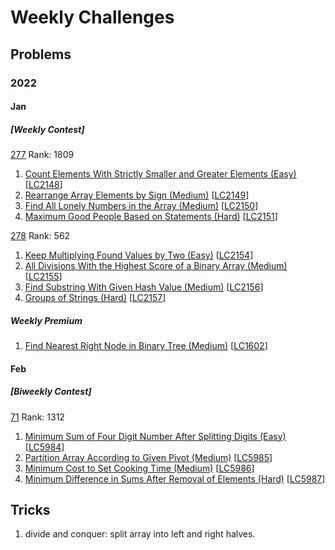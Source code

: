 # Weekly Challenges

## Problems

### 2022

#### Jan

##### [Weekly Contest]

[277](https://leetcode.com/contest/weekly-contest-277/) Rank: 1809

1. [Count Elements With Strictly Smaller and Greater Elements (Easy)](Count-Elements-With-Strictly-Smaller-and-Greater-Elements-(Easy).py)
[[LC2148](https://leetcode.com/contest/weekly-contest-277/problems/count-elements-with-strictly-smaller-and-greater-elements/)]
1. [Rearrange Array Elements by Sign (Medium)](Rearrange-Array-Elements-by-Sign-(Medium).py)
[[LC2149](https://leetcode.com/contest/weekly-contest-277/problems/rearrange-array-elements-by-sign/)]
1. [Find All Lonely Numbers in the Array (Medium)](Find-All-Lonely-Numbers-in-the-Array-(Medium).py)
[[LC2150](https://leetcode.com/contest/weekly-contest-277/problems/find-all-lonely-numbers-in-the-array/)]
1. [Maximum Good People Based on Statements (Hard)](Maximum-Good-People-Based-on-Statements-(Hard).py)
[[LC2151](https://leetcode.com/contest/weekly-contest-277/problems/maximum-good-people-based-on-statements/)]

[278](https://leetcode.com/contest/weekly-contest-278/) Rank: 562

1. [Keep Multiplying Found Values by Two (Easy)](Keep-Multiplying-Found-Values-by-Two-(Easy).py)
[[LC2154](https://leetcode.com/contest/weekly-contest-278/problems/keep-multiplying-found-values-by-two/)]
1. [All Divisions With the Highest Score of a Binary Array (Medium)](All-Divisions-With-the-Highest-Score-of-a-Binary-Array-(Medium).py)
[[LC2155](https://leetcode.com/contest/weekly-contest-278/problems/all-divisions-with-the-highest-score-of-a-binary-array/)]
1. [Find Substring With Given Hash Value (Medium)](Find-Substring-With-Given-Hash-Value-(Medium).py)
[[LC2156](https://leetcode.com/contest/weekly-contest-278/problems/find-substring-with-given-hash-value/)]
1. [Groups of Strings (Hard)](Groups-of-Strings-(Hard).py)
[[LC2157](https://leetcode.com/contest/weekly-contest-278/problems/groups-of-strings/)]

##### Weekly Premium

1. [Find Nearest Right Node in Binary Tree (Medium)](Find-Nearest-Right-Node-in-Binary-Tree-(Medium).py)
[[LC1602](https://leetcode.com/problems/find-nearest-right-node-in-binary-tree/)]

#### Feb

##### [Biweekly Contest]

[71](https://leetcode.com/contest/biweekly-contest-71/) Rank: 1312

1. [Minimum Sum of Four Digit Number After Splitting Digits (Easy)](Minimum-Sum-of-Four-Digit-Number-After-Splitting-Digits-(Easy).py)
[[LC5984](https://leetcode.com/contest/biweekly-contest-71/problems/minimum-sum-of-four-digit-number-after-splitting-digits/)]
1. [Partition Array According to Given Pivot (Medium)](Partition-Array-According-to-Given-Pivot-(Medium).py)
[[LC5985](https://leetcode.com/contest/biweekly-contest-71/problems/partition-array-according-to-given-pivot/)]
1. [Minimum Cost to Set Cooking Time (Medium)](Minimum-Cost-to-Set-Cooking-Time-(Medium).py)
[[LC5986](https://leetcode.com/contest/biweekly-contest-71/problems/minimum-cost-to-set-cooking-time/)]
1. [Minimum Difference in Sums After Removal of Elements (Hard)](Minimum-Difference-in-Sums-After-Removal-of-Elements-(Hard).py)
[[LC5987](https://leetcode.com/contest/biweekly-contest-71/problems/minimum-difference-in-sums-after-removal-of-elements/)]


## Tricks

1. divide and conquer: split array into left and right halves.
